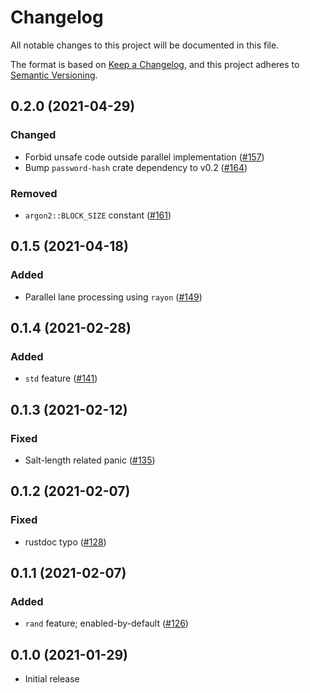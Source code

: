 # Changelog

All notable changes to this project will be documented in this file.

The format is based on [Keep a Changelog](https://keepachangelog.com/en/1.0.0/),
and this project adheres to [Semantic Versioning](https://semver.org/spec/v2.0.0.html).

## 0.2.0 (2021-04-29)
### Changed
- Forbid unsafe code outside parallel implementation ([#157])
- Bump `password-hash` crate dependency to v0.2 ([#164])

### Removed
- `argon2::BLOCK_SIZE` constant ([#161])

[#157]: https://github.com/RustCrypto/password-hashes/pull/157
[#161]: https://github.com/RustCrypto/password-hashes/pull/161
[#164]: https://github.com/RustCrypto/password-hashes/pull/164

## 0.1.5 (2021-04-18)
### Added
- Parallel lane processing using `rayon` ([#149])

[#149]: https://github.com/RustCrypto/password-hashes/pull/149

## 0.1.4 (2021-02-28)
### Added
- `std` feature ([#141])

[#141]: https://github.com/RustCrypto/password-hashes/pull/141

## 0.1.3 (2021-02-12)
### Fixed
- Salt-length related panic ([#135])

[#135]: https://github.com/RustCrypto/password-hashes/pull/135

## 0.1.2 (2021-02-07)
### Fixed
- rustdoc typo ([#128])

[#128]: https://github.com/RustCrypto/password-hashes/pull/128

## 0.1.1 (2021-02-07)
### Added
- `rand` feature; enabled-by-default ([#126])

[#126]: https://github.com/RustCrypto/password-hashes/pull/126

## 0.1.0 (2021-01-29)
- Initial release
